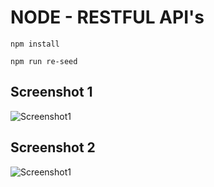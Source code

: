# NODE - RESTFUL API's

`npm install`

`npm run re-seed`


## Screenshot 1
![Screenshot1](https://image.prntscr.com/image/aJUYTEqXQPe1lMti7wb90Q.png)

## Screenshot 2
![Screenshot1](https://image.prntscr.com/image/US1hwqujQGKiCpXAtC1n4w.png)
